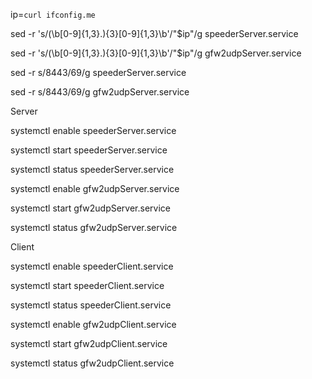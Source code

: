 
ip=`curl ifconfig.me`

sed -r 's/(\b[0-9]{1,3}\.){3}[0-9]{1,3}\b'/"$ip"/g speederServer.service

sed -r 's/(\b[0-9]{1,3}\.){3}[0-9]{1,3}\b'/"$ip"/g gfw2udpServer.service

sed -r s/8443/69/g speederServer.service

sed -r s/8443/69/g gfw2udpServer.service

Server

systemctl enable speederServer.service

systemctl start speederServer.service

systemctl status speederServer.service

systemctl enable gfw2udpServer.service

systemctl start gfw2udpServer.service

systemctl status gfw2udpServer.service

Client

systemctl enable speederClient.service

systemctl start speederClient.service

systemctl status speederClient.service

systemctl enable gfw2udpClient.service

systemctl start gfw2udpClient.service

systemctl status gfw2udpClient.service

